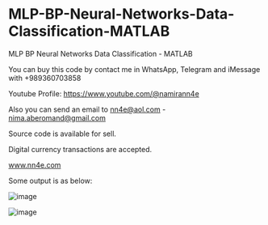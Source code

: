 # MLP-BP-Neural-Networks-Data-Classification-MATLAB
MLP BP Neural Networks Data Classification - MATLAB

You can buy this code by contact me in WhatsApp, Telegram and iMessage with +989360703858

Youtube Profile: https://www.youtube.com/@namirann4e

Also you can send an email to nn4e@aol.com - nima.aberomand@gmail.com

Source code is available for sell.

Digital currency transactions are accepted.

www.nn4e.com

Some output is as below:

![image](https://github.com/user-attachments/assets/9d7f54c4-c8ad-4098-99df-f16b6ac95bd4)

![image](https://github.com/user-attachments/assets/56d64943-7a9e-46f1-8071-88f4ff3e7873)
